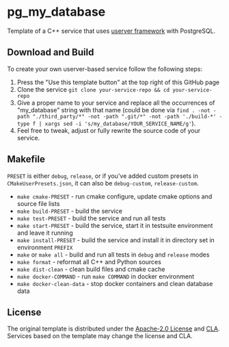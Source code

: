 # pg_my_database

Template of a C++ service that uses [userver framework](https://github.com/userver-framework/userver) with PostgreSQL.


## Download and Build

To create your own userver-based service follow the following steps:

1. Press the "Use this template button" at the top right of this GitHub page
2. Clone the service `git clone your-service-repo && cd your-service-repo`
3. Give a proper name to your service and replace all the occurrences of "my_database" string with that name
   (could be done via `find . -not -path "./third_party/*" -not -path ".git/*" -not -path './build-*' -type f | xargs sed -i 's/my_database/YOUR_SERVICE_NAME/g'`).
4. Feel free to tweak, adjust or fully rewrite the source code of your service.


## Makefile

`PRESET` is either `debug`, `release`, or if you've added custom presets in `CMakeUserPresets.json`, it
can also be `debug-custom`, `release-custom`.

* `make cmake-PRESET` - run cmake configure, update cmake options and source file lists
* `make build-PRESET` - build the service
* `make test-PRESET` - build the service and run all tests
* `make start-PRESET` - build the service, start it in testsuite environment and leave it running
* `make install-PRESET` - build the service and install it in directory set in environment `PREFIX`
* `make` or `make all` - build and run all tests in `debug` and `release` modes
* `make format` - reformat all C++ and Python sources
* `make dist-clean` - clean build files and cmake cache
* `make docker-COMMAND` - run `make COMMAND` in docker environment
* `make docker-clean-data` - stop docker containers and clean database data


## License

The original template is distributed under the [Apache-2.0 License](https://github.com/userver-framework/userver/blob/develop/LICENSE)
and [CLA](https://github.com/userver-framework/userver/blob/develop/CONTRIBUTING.md). Services based on the template may change
the license and CLA.
